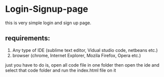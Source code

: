 # Login-Signup-page
this is very simple login and sign up  page.

## requirements:
1. Any type of IDE (sublime text editor, Vidual studio code, netbeans etc.)
2. browser (chrome, Internet Explorer, Mozila Firefox, Opera etc.)

just you have to do is,
open all code file in one folder then open the ide and select that code folder and run the index.html file on it
